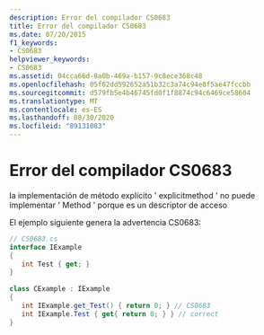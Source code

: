 ```yaml
---
description: Error del compilador CS0683
title: Error del compilador CS0683
ms.date: 07/20/2015
f1_keywords:
- CS0683
helpviewer_keywords:
- CS0683
ms.assetid: 04cca66d-8a0b-469a-b157-9c8ece368c48
ms.openlocfilehash: 05f62dd592652a51b32c3a74c94e8f5ae47fccbb
ms.sourcegitcommit: d579fb5e4b46745fd0f1f8874c94c6469ce58604
ms.translationtype: MT
ms.contentlocale: es-ES
ms.lasthandoff: 08/30/2020
ms.locfileid: "89131083"
---
```

# <a name="compiler-error-cs0683"></a>Error del compilador CS0683
la implementación de método explícito ' explicitmethod ' no puede implementar ' Method ' porque es un descriptor de acceso  
  
 El ejemplo siguiente genera la advertencia CS0683:  
  
```csharp  
// CS0683.cs  
interface IExample  
{  
   int Test { get; }  
}  
  
class CExample : IExample  
{  
   int IExample.get_Test() { return 0; } // CS0683  
   int IExample.Test { get{ return 0; } } // correct  
}  
```

